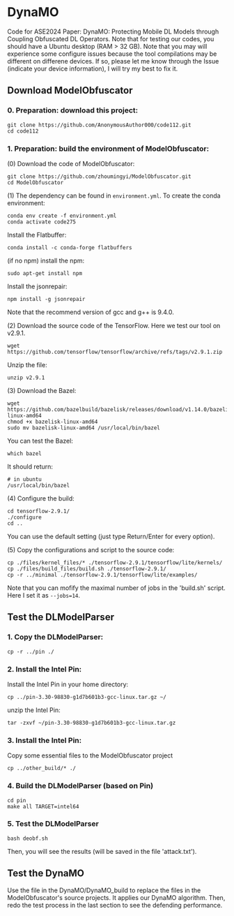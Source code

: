 # DynaMO
Code for ASE2024 Paper: DynaMO: Protecting Mobile DL Models through Coupling Obfuscated DL Operators. 
Note that for testing our codes, you should have a Ubuntu desktop (RAM > 32 GB). Note that you may will experience some configure issues because the tool compilations may be different on differene devices. If so, please let me know through the Issue (indicate your device information), I will try my best to fix it.

## Download ModelObfuscator

### 0. Preparation: download this project:

```
git clone https://github.com/AnonymousAuthor000/code112.git
cd code112
```


### 1. Preparation: build the environment of ModelObfuscator:

(0) Download the code of ModelObfuscator:

```
git clone https://github.com/zhoumingyi/ModelObfuscator.git
cd ModelObfuscator
```

(1) The dependency can be found in `environment.yml`. To create the conda environment:

```
conda env create -f environment.yml
conda activate code275
```

Install the Flatbuffer:

```
conda install -c conda-forge flatbuffers
```

(if no npm) install the npm:

```
sudo apt-get install npm
```

Install the jsonrepair:

```
npm install -g jsonrepair
```

Note that the recommend version of gcc and g++ is 9.4.0.


(2) Download the source code of the TensorFlow. Here we test our tool on v2.9.1.

```
wget https://github.com/tensorflow/tensorflow/archive/refs/tags/v2.9.1.zip
```

Unzip the file:

```
unzip v2.9.1
```

(3) Download the Bazel:

```
wget https://github.com/bazelbuild/bazelisk/releases/download/v1.14.0/bazelisk-linux-amd64
chmod +x bazelisk-linux-amd64
sudo mv bazelisk-linux-amd64 /usr/local/bin/bazel
```

You can test the Bazel:

```
which bazel
```

It should return:

```
# in ubuntu
/usr/local/bin/bazel
```

(4) Configure the build:

```
cd tensorflow-2.9.1/
./configure
cd ..
```

You can use the default setting (just type Return/Enter for every option).

(5) Copy the configurations and script to the source code:  

```
cp ./files/kernel_files/* ./tensorflow-2.9.1/tensorflow/lite/kernels/
cp ./files/build_files/build.sh ./tensorflow-2.9.1/
cp -r ../minimal ./tensorflow-2.9.1/tensorflow/lite/examples/
```

Note that you can mofify the maximal number of jobs in the 'build.sh' script. Here I set it as `--jobs=14`. 


## Test the DLModelParser

### 1. Copy the DLModelParser:

```
cp -r ../pin ./
```

### 2. Install the Intel Pin:

Install the Intel Pin in your home directory:

```
cp ../pin-3.30-98830-g1d7b601b3-gcc-linux.tar.gz ~/
```

unzip the Intel Pin:

```
tar -zxvf ~/pin-3.30-98830-g1d7b601b3-gcc-linux.tar.gz
```

### 3. Install the Intel Pin:

Copy some essential files to the ModelObfuscator project

```
cp ../other_build/* ./
```

### 4. Build the DLModelParser (based on Pin)

```
cd pin
make all TARGET=intel64
```

### 5. Test the DLModelParser

```
bash deobf.sh
```

Then, you will see the results (will be saved in the file 'attack.txt'). 

## Test the DynaMO

Use the file in the DynaMO/DynaMO_build to replace the files in the ModelObfuscator's source projects. It applies our DynaMO algorithm. Then, redo the test process in the last section to see the defending performance.